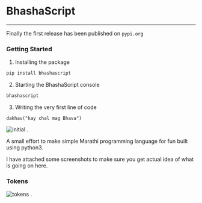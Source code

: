 # BhashaScript
---
Finally the first release has been published on ``pypi.org``

### Getting Started

1. Installing the package
```bash
pip install bhashascript
```

2. Starting the BhashaScript console
```bash
bhashascript
```

3. Writing the very first line of code 
```bs 
dakhav("kay chal mag Bhava")
```
![initial](SS/ss1.png) .


A small effort to make simple Marathi programming language for fun built using python3.

I have attached some screenshots to make sure you get actual idea of what is going on here.

### Tokens
![tokens](SS/token.png) .
